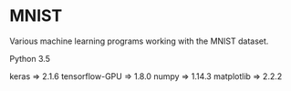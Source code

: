 # MNIST
Various machine learning programs working with the MNIST dataset.

Python 3.5 

keras => 2.1.6
tensorflow-GPU => 1.8.0
numpy => 1.14.3
matplotlib => 2.2.2
